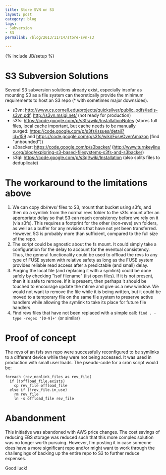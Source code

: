 ```yaml
---
title: Store SVN on S3
layout: post
category: blog
tags:
- Subversion
- S3
permalink: /blog/2013/11/14/store-svn-s3

---
```

{% include JB/setup %}

# S3 Subversion Solutions

Several S3 subversion solutions already exist, especially insofar as mounting S3 as a file system can theoretically provide the minimum requirements to host an S3 repo (* with sometimes major downsides).

- s3vn: <a href="http://www.cs.cornell.edu/projects/quicksilver/public_pdfs/ladis-s3vn.pdf">http://www.cs.cornell.edu/projects/quicksilver/public_pdfs/ladis-s3vn.pdf</a>, <a href="http://s3vn.msigi.net/">http://s3vn.msigi.net/</a> (not ready for production)
- s3fs: <a href="https://code.google.com/p/s3fs/wiki/InstallationNotes">https://code.google.com/p/s3fs/wiki/InstallationNotes</a> (stores full files, local cache important, but cache needs to be manually purged: <a href="https://code.google.com/p/s3fs/issues/detail?id=159">https://code.google.com/p/s3fs/issues/detail?id=159</a> and <a href="https://code.google.com/p/s3fs/wiki/FuseOverAmazon">https://code.google.com/p/s3fs/wiki/FuseOverAmazon</a> [find "unbounded"])
- s3backer: <a href="https://code.google.com/p/s3backer/">https://code.google.com/p/s3backer/</a> (<a href="http://www.turnkeylinux.org/blog/exploring-s3-based-filesystems-s3fs-and-s3backer">http://www.turnkeylinux.org/blog/exploring-s3-based-filesystems-s3fs-and-s3backer</a>)
- s3ql: <a href="https://code.google.com/p/s3ql/wiki/Installation">https://code.google.com/p/s3ql/wiki/Installation</a> (also splits files to deduplicate)

# The workaround to the limitations above

1. We can copy db/revs/ files to S3, mount that bucket using s3fs, and then do a symlink from the normal revs folder to the s3fs mount after an appropriate delay so that S3 can reach consistency before we rely on it (via s3fs). This requires a footprint for the other (non-revs) svn folders, as well as a buffer for any revisions that have not yet been transferred. However, 5G is probably more than sufficient, compared to the full size of the repo.
1. The script could be agnostic about the fs mount. It could simply take a configuration for the delay to account for the eventual consistency. Thus, the general functionality could be used to offload the revs to any type of FUSE system with relative safety as long as the FUSE system provides reliable read access after a predictable (and small) delay.
1. Purging the local file (and replacing it with a symlink) could be done safely by checking "lsof filename" (list open files). If it is not present, then it is safe to remove. If it is present, then perhaps it should be touched to encourage update the mtime and give us a new window. We would not want to remove the file while it is being written, but it could be moved to a temporary file on the same file system to preserve active handlers while allowing the symlink to take its place for future file handlers.
1. Find revs files that have not been replaced with a simple call: `find . -type -regex '[0-9]+'` (or similar)

# Proof of concept

The revs of an fsfs svn repo were successfully reconfigured to be symlinks to a different device while they were not being accessed. It was used in production with small user loads. The pseudo-code for a cron script would be:

```
foreach (rev_nonlink_files as rev_file)
  if (!offload_file.exists)
    cp rev_file offload_file
  else if (!rev_file.in_use)
    rm rev_file
    ln -s offload_file rev_file
```

# Abandonment

This initiative was abandoned with AWS price changes. The cost savings of reducing EBS storage was reduced such that this more complex solution was no longer worth pursuing. However, I'm posting it in case someone does have a more significant repo and/or might want to work through the challengings of backing up the entire repo to S3 to further reduce expenses.

Good luck!
